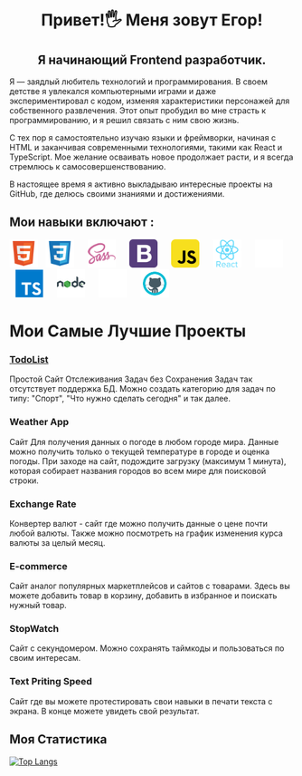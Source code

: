 ## <h1 align="center" color="red" size="90">Привет!🖐 Меня зовут Егор!</h1>
<h2 align="center">Я начинающий Frontend разработчик.</h2>
<p>
Я — заядлый любитель технологий и программирования. В своем детстве я увлекался компьютерными играми и даже экспериментировал с кодом, изменяя характеристики персонажей для собственного развлечения. Этот опыт пробудил во мне страсть к программированию, и я решил связать с ним свою жизнь.

С тех пор я самостоятельно изучаю языки и фреймворки, начиная с HTML и заканчивая современными технологиями, такими как React и TypeScript. Мое желание осваивать новое продолжает расти, и я всегда стремлюсь к самосовершенствованию.

В настоящее время я активно выкладываю интересные проекты на GitHub, где делюсь своими знаниями и достижениями.
</p>

<h2>Мои навыки включают : </h2>
<div height="500">
<img src="./иконки/html.svg" width="50" height="50">
<img src="./иконки/file_type_css_icon_130661.svg" width="50" height="50" hspace="10">
<img src="./иконки/sass_original_logo_icon_146350.svg" width="50" height="50" hspace="10">
<img src="./иконки/bootstrap-svgrepo-com.svg" width="50" height="50" hspace="10">
<img src="./иконки/javascript_icon_130900.svg" width="50" height="50" hspace="10">
<img src="./иконки/react_original_wordmark_logo_icon_146375.svg" width="50" height="50" hspace="10">
<img src="./иконки/redux-white.svg" width="50" height="50" hspace="10">
<img src="./иконки/typescript_original_logo_icon_146317.svg" width="50" height="50" hspace="10">
<img src="./иконки/node_icon_196185.svg" width="50" height="50" hspace="10">
<img src="./иконки/mysql-svgrepo-com.svg" width="50" height="50" hspace="10">
<img src="./иконки/github_original_wordmark_logo_icon_146506.svg" width="50" height="50" hspace="10">
</div>

<h1>Мои Самые Лучшие Проекты</h1>

<h3><a href="https://github.com/EgorUU/Todolist-react-ts">TodoList</a></h3>
<p>
  Простой Сайт Отслеживания Задач без Сохранения Задач так отсутствует поддержка БД.
  Можно создать категорию для задач по типу: "Спорт", "Что нужно сделать сегодня" и так далее.
</p>
<h3>Weather App</h3>
<p>
  Сайт Для получения данных о погоде в любом городе мира.
  Данные можно получить только о текущей температуре в городе и оценка погоды.
  При заходе на сайт, подождите загрузку (максимум 1 минута), которая собирает названия городов во всем мире для поисковой строки.
</p>
<h3>Exchange Rate</h3>
<p>
  Конвертер валют - сайт где можно получить данные о цене почти любой валюты.
  Также можно посмотреть на график изменения курса валюты за целый месяц.
</p>
<h3>E-commerce</h3>
<p>
  Сайт аналог популярных маркетплейсов и сайтов с товарами.
  Здесь вы можете добавить товар в корзину, добавить в избранное и поискать нужный товар.
</p>
<h3>StopWatch</h3>
<p>
  Сайт с секундомером. Можно сохранять таймкоды и пользоваться по своим интересам.
</p>
<h3>Text Priting Speed</h3>
<p>
  Сайт где вы можете протестировать свои навыки в печати текста с экрана.
  В конце можете увидеть свой результат.
</p>


<h2>Моя Статистика</h2>

[![Top Langs](https://github-readme-stats.vercel.app/api/top-langs/?username=anuraghazra)](https://github.com/anuraghazra/github-readme-stats)
